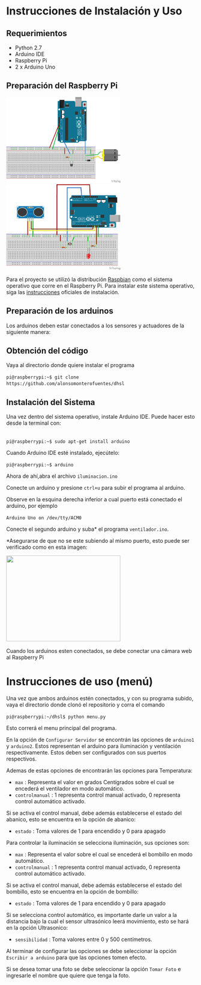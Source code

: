 <H1>Instrucciones de Instalación y Uso</H1>
<H2>Requerimientos</H2>
<ul>
<li>Python 2.7
<li>Arduino IDE
<li>Raspberry Pi
<li>2 x Arduino Uno
</ul>
<H2>Preparación del Raspberry Pi</H2>
<img src="https://github.com/alonsomonterofuentes/dhsl/blob/master/ventilador.png" style="width:304px;height:228px;">
<img src="https://github.com/alonsomonterofuentes/dhsl/blob/master/iluminacion.png" style="width:304px;height:228px;">
<p>
Para el proyecto se utilizó la distribución <a href="https://www.raspbian.org">Raspbian</a> como el sistema operativo que corre en el Raspberry Pi. Para instalar este sistema operativo, siga las <a href="https://www.raspberrypi.org/documentation/installation/installing-images/">instrucciones</a> oficiales de instalación.
</p>
<H2>Preparación de los arduinos</H2>
Los arduinos deben estar conectados a los sensores y actuadores de la siguiente manera:

<H2>Obtención del código</H2>
<p>Vaya al directorio donde quiere instalar el programa</p>
<code>pi@raspberrypi:~$ git clone https://github.com/alonsomonterofuentes/dhsl</code>
<p>

<H2>Instalación del Sistema</H2>
Una vez dentro del sistema operativo, instale Arduino IDE. Puede hacer esto desde la terminal con:
</p>
<code>
pi@raspberrypi:~$ sudo apt-get install arduino
</code>
<p>
Cuando Arduino IDE esté instalado, ejecútelo:
</p>
<code>pi@raspberrypi:~$ arduino</code>
<p>
Ahora de ahí,abra el archivo <code>iluminacion.ino</code>
</p>
<p>Conecte un arduino y presione <code>ctrl+u</code> para subir el programa al arduino.</p> 
<p>Observe en la esquina derecha inferior a cual puerto está conectado el arduino, por ejemplo</p>
<code>Arduino Uno on /dev/tty/ACM0 </code>
<p>Conecte el segundo arduino y suba* el programa <code>ventilador.ino</code>.</p>
<p>*Asegurarse de que no se este subiendo al mismo puerto, esto puede ser verificado como en esta imagen:</p>
<img src="https://www.arduino.cc/en/uploads/Guide/Edison_linux_port_select.png" style="width:304px;height:228px;">
<p>Cuando los arduinos esten conectados, se debe conectar una cámara web al Raspberry Pi</p>
<H1>Instrucciones de uso (menú)</H1>
<p>
Una vez que ambos arduinos estén conectados, y con su programa subido, vaya el directorio donde clonó el repositorio y corra el comando </p>
<code>pi@raspberrypi:~/dhsl$ python menu.py</code>
<p>
Esto correrá el menu principal del programa. 
</p>
En la opción de <code>Configurar Servidor</code> se encontrán las opciones de <code>arduino1</code> y <code>arduino2</code>. Estos representan el arduino para iluminación y ventilación respectivamente. Estos deben ser configurados con sus puertos respectivos.
<p>Ademas de estas opciones de encontrarán las opciones para Temperatura:</p>
<ul>
<li><code>max</code> : Representa el valor en grados Centígrados sobre el cual se encederá el ventilador en modo automático.
<li><code>controlmanual</code> : 1 representa control manual activado, 0 representa control automático activado.
</ul>
<p> Si se activa el control manual, debe además establecerse el estado del abanico, esto se encuentra en la opción de abanico:
<ul>
<li> <code>estado</code> : Toma valores de 1 para encendido y 0 para apagado
</ul>
<p> Para controlar la iluminación se selecciona iluminación, sus opciones son:
<ul>
<li><code>max</code> : Representa el valor sobre el cual se encederá el bombillo en modo automático.
<li><code>controlmanual</code> : 1 representa control manual activado, 0 representa control automático activado.
</ul>
<p> Si se activa el control manual, debe además establecerse el estado del bombillo, esto se encuentra en la opción de bombillo:
<ul>
<li> <code>estado</code> : Toma valores de 1 para encendido y 0 para apagado
</ul>
Si se selecciona control automático, es importante darle un valor a la distancia bajo la cual el sensor ultrasónico leerá movimiento, esto se hará en la opción Ultrasonico:
<ul>
<li> <code>sensibilidad</code> : Toma valores entre 0 y 500 centímetros.
</ul>
</p>Al terminar de configurar las opciones se debe seleccionar la opción <code>Escribir a arduino</code> para que las opciones tomen efecto.</p>
<p>Si se desea tomar una foto se debe seleccionar la opción <code>Tomar Foto</code> e ingresarle el nombre que quiere que tenga la foto.</p>
